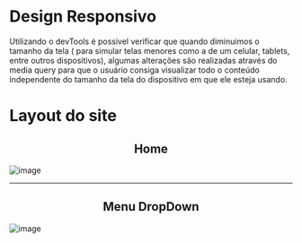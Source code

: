 # Design Responsivo

Utilizando o devTools é possivel verificar que quando diminuimos o tamanho da tela ( para simular telas menores como a de um celular, tablets, entre outros dispositivos), algumas alterações são realizadas através do media query para que o usuário consiga visualizar todo o conteúdo independente do tamanho da tela do dispositivo em que ele esteja usando.

# Layout do site
<b><h2 align="center">Home</h2></b>

![image](https://user-images.githubusercontent.com/73304785/224509200-2527f810-ce1e-46f0-98a8-e04ba7fab9e9.png)

<hr>
<b><h2 align="center">Menu DropDown</h2></b>

![image](https://user-images.githubusercontent.com/73304785/224509301-bcd67751-7dc1-43ac-94db-698bde722224.png)






